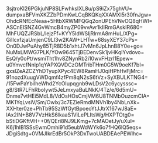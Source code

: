 3sjtroKl26PGkjuNP8SLFwhksIXL8u/pS9iZx75ghVU=
dumpxaBFVmXKZZbPDmKwLCqBKQKqXXAMXl5r30fnJgw=
OhdcRNfEcNeaa+5HtbXRWMFQGq2onUPEhVNvOQ8qHWI=
ASCnEISNZ4GvWmcB4myZP09vvAvr1kIIRmGAskIR680=
MhFUQZJRSbL/lejzFf+KYY5IdWSIjRlrmA8mHuL/XPg=
GilIcxfzjaUmjenC9LI3w2KAW+LHTw+68syXEY37cPs=
On0DJwPuAhy85TjR8D5b1xhtJ7vMn6JpLhnB8Y0e+go=
NuMxLMWG7PLK/YOw9645TjBEDenvSk1jvHKqlYvdovo=
EsQ/y0oPt/wsmiTht1hv8ZNynRb2i10wvFHzrl1Epew=
u0YmvcfNnlp1qYAPXQVDCzOMTribTHm0G5W9oeKf7bI=
gxslZeAZCZYhDTyupXPyc4EW8RamHJ0qiHPhHvFjMrc=
91nozdXuugVWDqmf4zfPm8qN2sS6tVz+SyXBULKTNG4=
/15FwPaYbilheWhd2YcOIupqgnb9wLDsV2c6ycysssc=
g8/StR7LFhRboIywt5JeLmxyaBuLNkK/4Tz/e/6d5mU=
Dnme7vtHEi5MdL8/VdOsHOsCmjVM6U8TNMbOuzcmCIA=
MK1YqLvsiV/Sm/Owlx/3c7EZieRmdMNVh1by4NbLnXk=
XXHter0ze+PhTb95SzWfGytBpoeoYtJJtrX167wJ8aE=
lAx2IN+B8V7VzHkS6lkaaS1ViLePLItsWg/HXPTOtg0=
bStiDGKftVH++0f/QEri8NJ9LKmg+7cMAOetJy/uXuI=
K6j1hIB1SSsEwmOmhi91d5eubWdWYk6o7fHQ6lQ5eqs=
JDgiSdtg+0VMJIkrEdBr5OkP3DxTwoUABDEAePEWIhc=
